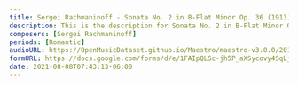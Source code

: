 ```yaml
---
title: Sergei Rachmaninoff - Sonata No. 2 in B-Flat Minor Op. 36 (1913) (1)
description: This is the description for Sonata No. 2 in B-Flat Minor Op. 36 (1913) by Sergei Rachmaninoff
composers: [Sergei Rachmaninoff]
periods: [Romantic]
audioURL: https://OpenMusicDataset.github.io/Maestro/maestro-v3.0.0/2011/MIDI-Unprocessed_12_R3_2011_MID--AUDIO_R3-D4_04_Track04_wav.midi
formURL: https://docs.google.com/forms/d/e/1FAIpQLSc-jh5P_aXSycovy4SqLjlH90YuCsdK2CzEgKOXX7PNSAclkQ/viewform
date: 2021-08-08T07:43:13-06:00
---
```


